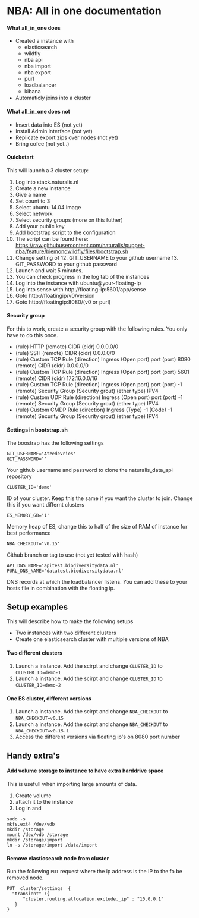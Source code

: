 # NBA: All in one documentation

#### What all_in_one does
* Created a instance with
  * elasticsearch
  * wildfly
  * nba api
  * nba import
  * nba export
  * purl
  * loadbalancer
  * kibana
* Automaticly joins into a cluster

#### What all_in_one does not
* Insert data into ES (not yet)
* Install Admin interface (not yet)
* Replicate export zips over nodes (not yet)
* Bring cofee (not yet..)

#### Quickstart
This will launch a 3 cluster setup:

1. Log into stack.naturalis.nl
2. Create a new instance
3. Give a name
4. Set count to 3
5. Select ubuntu 14.04 Image
6. Select network
7. Select security groups (more on this futher)
8. Add your public key
9. Add bootstrap script to the configuration
  10. The script can be found here: https://raw.githubusercontent.com/naturalis/puppet-nba/feature/biemondwildfly/files/bootstrap.sh
  11. Change setting of
    12. GIT_USERNAME to your github username
    13. GIT_PASSWORD to your github password
10. Launch and wait 5 minutes.
11. You can check progress in the log tab of the instances
12. Log into the instance with ubuntu@your-floating-ip
13. Log into sense with http://floating-ip:5601/app/sense
14. Goto http://floatingip/v0/version
15. Goto http://floatingip:8080/(v0 or purl)

#### Security group
For this to work, create a security group with the following rules. You only have to do this once.
* (rule) HTTP (remote) CIDR (cidr) 0.0.0.0/0
* (rule) SSH (remote) CIDR (cidr) 0.0.0.0/0
* (rule) Custom TCP Rule (direction) Ingress (Open port) port (port) 8080 (remote) CIDR (cidr) 0.0.0.0/0
* (rule) Custom TCP Rule (direction) Ingress (Open port) port (port) 5601 (remote) CIDR (cidr) 172.16.0.0/16
* (rule) Custom TCP Rule (direction) Ingress (Open port) port  (port) -1 (remote) Security Group (Security grout) <name of your security group> (ether type) IPV4
* (rule) Custom UDP Rule (direction) Ingress (Open port) port  (port) -1 (remote) Security Group (Security grout) <name of your security group> (ether type) IPV4
* (rule) Custom CMDP Rule (direction) Ingress (Type) -1  (Code) -1 (remote) Security Group (Security grout) <name of your security group> (ether type) IPV4



#### Settings in bootstrap.sh
The boostrap has the following settings
```
GIT_USERNAME='AtzedeVries'
GIT_PASSWORD=''
```
Your github username and password to clone the naturalis_data_api repository
```
CLUSTER_ID='demo'
```
ID of your cluster. Keep this the same if you want the cluster to join. Change this if you want differnt clusters
```
ES_MEMORY_GB='1'
```
Memory heap of ES, change this to half of the size of RAM of instance for best performance
```
NBA_CHECKOUT='v0.15'
```
Github branch or tag to use (not yet tested  with hash)
```
API_DNS_NAME='apitest.biodiversitydata.nl'
PURL_DNS_NAME='datatest.biodiversitydata.nl'
```
DNS records at which the loadbalancer listens. You can add these to your hosts file in combination with the floating ip.

## Setup examples
This will describe how to make the following setups
* Two instances with two different clusters
* Create one elasticsearch cluster with multiple versions of NBA

#### Two different clusters
1. Launch a instance. Add the scirpt and change `CLUSTER_ID` to `CLUSTER_ID=demo-1`
2. Launch a instance. Add the scirpt and change `CLUSTER_ID` to `CLUSTER_ID=demo-2`

#### One ES cluster, different versions
1. Launch a instance. Add the scirpt and change `NBA_CHECKOUT` to `NBA_CHECKOUT=v0.15`
2. Launch a instance. Add the scirpt and change `NBA_CHECKOUT` to `NBA_CHECKOUT=v0.15.1`
3. Access the different versions via floating ip's on 8080 port number

## Handy extra's

#### Add volume storage to instance to have extra harddrive space
This is usefull when importing large amounts of data.

1. Create volume
2. attach it to the instance
3. Log in and

  ```
  sudo -s
  mkfs.ext4 /dev/vdb
  mkdir /storage
  mount /dev/vdb /storage
  mkdir /storage/import
  ln -s /storage/import /data/import
  ```

#### Remove elasticsearch node from cluster
Run the following `PUT` request where the ip address is the IP to the fo be removed node.
```
PUT _cluster/settings  {
  "transient" :{
      "cluster.routing.allocation.exclude._ip" : "10.0.0.1"
   }
}
```
